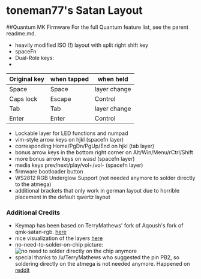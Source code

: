 toneman77's Satan Layout
=====================

##Quantum MK Firmware
For the full Quantum feature list, see the parent readme.md.

* heavily modified ISO (!) layout with split right shift key
* spaceFn
* Dual-Role keys:
* 
 | Original key     | when tapped   | when held     |
 | ---------------- | ------------- | ------------- |
 | Space            | Space         | layer change  |
 | Caps lock        | Escape        | Control       |
 | Tab              | Tab           | layer change  |
 | Enter            | Enter         | Control       |

* Lockable layer for LED functions and numpad
* vim-style arrow keys on hjkl (spacefn layer)
* corresponding Home/PgDn/PgUp/End on hjkl (tab layer)
* bonus arrow keys in the bottom right corner on Alt/Win/Menu/rCtrl/Shift
* more bonus arrow keys on wasd (spacefn layer)
* media keys prev/next/play/vol+/vol- (spacefn layer)
* firmware bootloader button
* WS2812 RGB Underglow Support (not needed anymore to solder directly to the atmega)
* additional brackets that only work in german layout due to horrible placement
in the default qwertz layout


### Additional Credits
* Keymap has been based on TerryMathews' fork of Aqoush's fork of qmk-satan-rgb. [here](https://github.com/TerryMathews/qmk-satan-rgb/tree/master/keyboard/satan)
* nice visualization of the layers [here](http://www.keyboard-layout-editor.com/#/gists/aba4e4396459ede85bc66a22cee88e48)
* no-need-to-solder-on-chip picture:
![no need to solder directly on the chip anymore](https://i.imgur.com/AitpDoB.jpg)
* special thanks to /u/TerryMathews  who suggested the pin PB2, so soldering
directly on the atmega is not needed anymore. Happened on [reddit](https://www.reddit.com/r/MechanicalKeyboards/comments/4ghq9z/photos_satan_rgb60_w1976/d2k5tra)
